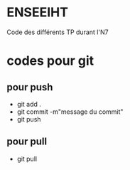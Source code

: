 # ENSEEIHT

Code des différents TP durant l'N7

# codes pour git

## pour push

- git add .
- git commit -m"message du commit"
- git push 

## pour pull

- git pull